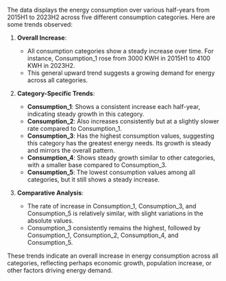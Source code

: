 The data displays the energy consumption over various half-years from 2015H1 to 2023H2 across five different consumption categories. Here are some trends observed:

1. **Overall Increase**:
   - All consumption categories show a steady increase over time. For instance, Consumption_1 rose from 3000 KWH in 2015H1 to 4100 KWH in 2023H2.
   - This general upward trend suggests a growing demand for energy across all categories.

2. **Category-Specific Trends**:
   - **Consumption_1**: Shows a consistent increase each half-year, indicating steady growth in this category.
   - **Consumption_2**: Also increases consistently but at a slightly slower rate compared to Consumption_1.
   - **Consumption_3**: Has the highest consumption values, suggesting this category has the greatest energy needs. Its growth is steady and mirrors the overall pattern.
   - **Consumption_4**: Shows steady growth similar to other categories, with a smaller base compared to Consumption_3.
   - **Consumption_5**: The lowest consumption values among all categories, but it still shows a steady increase.

3. **Comparative Analysis**:
   - The rate of increase in Consumption_1, Consumption_3, and Consumption_5 is relatively similar, with slight variations in the absolute values.
   - Consumption_3 consistently remains the highest, followed by Consumption_1, Consumption_2, Consumption_4, and Consumption_5.

These trends indicate an overall increase in energy consumption across all categories, reflecting perhaps economic growth, population increase, or other factors driving energy demand.